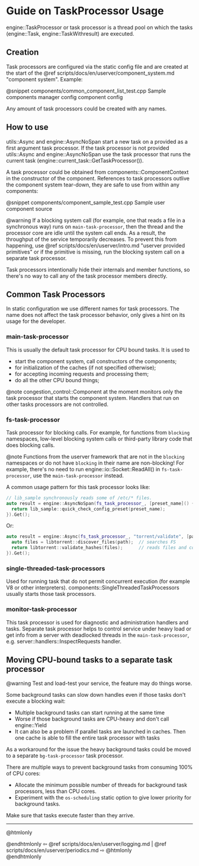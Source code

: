 # Guide on TaskProcessor Usage

engine::TaskProcessor or task processor is a thread pool on which the tasks
(engine::Task, engine::TaskWithresult) are executed.


## Creation

Task processors are configured via the static config file and are created at
the start of the @ref scripts/docs/en/userver/component_system.md "component system". Example:

@snippet components/common_component_list_test.cpp  Sample components manager config component config

Any amount of task processors could be created with any names.

## How to use

utils::Async and engine::AsyncNoSpan start a new task on a provided as a
first argument task processor. If the task processor is not provided
utils::Async and engine::AsyncNoSpan use the task processor that
runs the current task (engine::current_task::GetTaskProcessor()). 

A task processor could be obtained from components::ComponentContext in the
constructor of the component. References to task processors outlive the
component system tear-down, they are safe to use from within any components:

@snippet components/component_sample_test.cpp  Sample user component source

@warning If a blocking system call (for example, one that reads
a file in a synchronous way) runs on `main-task-processor`, then the thread
and the processor core are idle until the system call ends. As a result, the
throughput of the service temporarily decreases. To prevent this from
happening, use @ref scripts/docs/en/userver/intro.md "userver provided primitives" or
if the primitive is missing, run the blocking system call on a separate task
processor.

Task processors intentionally hide their internals and member functions, so
there's no way to call any of the task processor members directly.

## Common Task Processors

In static configuration we use different names for task processors. The name
does not affect the task processor behavior, only gives a hint on its usage
for the developer.


### main-task-processor

This is usually the default task processor for CPU bound tasks. It is used to
* start the component system, call constructors of the components;
* for initialization of the caches (if not specified otherwise);
* for accepting incoming requests and processing them;
* do all the other CPU bound things;

@note congestion_control::Component at the moment monitors only the
task processor that starts the component system. Handlers that run on other
tasks processors are not controlled.


### fs-task-processor

Task processor for blocking calls. For example, for functions from
`blocking` namespaces, low-level blocking system calls or third-party library
code that does blocking calls.

@note Functions from the userver framework that are not in the
`blocking` namespaces or do not have `blocking` in their name are non-blocking!
For example, there's no need to run
engine::io::Socket::ReadAll() in `fs-task-processor`, use the
`main-task-processor` instead.

A common usage pattern for this task processor looks like:

```cpp
// lib_sample synchronously reads some of /etc/* files.
auto result = engine::AsyncNoSpan(fs_task_processor_, [preset_name]() {
  return lib_sample::quick_check_config_preset(preset_name);
}).Get();
```

Or:
```cpp
auto result = engine::Async(fs_task_processor_, "torrent/validate", [path]() {
  auto files = libtorrent::discover_files(path);  // searches FS
  return libtorrent::validate_hashes(files);      // reads files and computes hashes
}).Get();
```


### single-threaded-task-processors

Used for running task that do not permit concurrent execution
(for example V8 or other interpreters).
components::SingleThreadedTaskProcessors usually
starts those task processors.


### monitor-task-processor

This task processor is used for diagnostic and administration handlers and
tasks. Separate task processor helps to control service under
heavy load or get info from a server with deadlocked threads
in the `main-task-processor`, e.g. server::handlers::InspectRequests handler.


## Moving CPU-bound tasks to a separate task processor

@warning Test and load-test your service, the feature may do things worse.

Some background tasks can slow down handles even if those tasks don't execute
a blocking wait:

* Multiple background tasks can start running at the same time
* Worse if those background tasks are CPU-heavy and don't call engine::Yield
* It can also be a problem if parallel tasks are launched in caches. Then one
  cache is able to fill the entire task processor with tasks

As a workaround for the issue the heavy background tasks could be moved to a
separate `bg-task-processor` task processor.

There are multiple ways to prevent background tasks from consuming 100% of
CPU cores:
* Allocate the minimum possible number of threads for background task
  processors, less than CPU cores.
* Experiment with the `os-scheduling` static option to give lower priority for
  background tasks.

Make sure that tasks execute faster than they arrive.


----------

@htmlonly <div class="bottom-nav"> @endhtmlonly
⇦ @ref scripts/docs/en/userver/logging.md | @ref scripts/docs/en/userver/periodics.md ⇨
@htmlonly </div> @endhtmlonly
